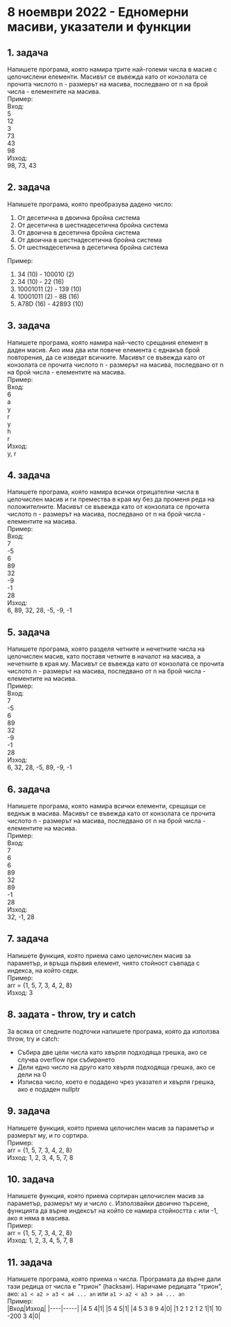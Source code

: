 # 8 ноември 2022 - Едномерни масиви, указатели и функции

## 1. задача
Напишете програма, която намира трите най-големи числа в масив с целочислени елементи. 
Масивът се въвежда като от конзолата се прочита числото n - размерът на масива, последвано от n на брой числа - елементите на масива.  
Пример:   
Вход:  
5  
12  
3  
73  
43  
98  
Изход:  
98, 73, 43

## 2. задача
Напишете програма, която преобразува дадено число:
1. От десетична в двоична бройна система
2. От десетична в шестнадесетична бройна система
3. От двоична в десетична бройна система
4. От двоична в шестнадесетична бройна система
5. От шестнадесетична в десетична бройна система  

Пример:  
1. 34 (10) - 100010 (2)
2. 34 (10) - 22 (16)
3. 10001011 (2) - 139 (10)
4. 10001011 (2) - 8B (16)
5. A78D (16) - 42893 (10)


## 3. задача 
Напишете програма, която намира най-често срещания елемент в даден масив. Ако има два или повече елемента с еднакъв брой повторения, да се изведат всичките.
Масивът се въвежда като от конзолата се прочита числото n - размерът на масива, последвано от n на брой числа - елементите на масива.   
Пример:  
Вход:  
6  
a  
y  
r  
y    
h  
r  
Изход:  
y, r

## 4. задача
Напишете програма, която намира всички отрицателни числа в целочислен масив и ги премества в края му без да променя реда на положителните.
Масивът се въвежда като от конзолата се прочита числото n - размерът на масива, последвано от n на брой числа - елементите на масива.    
Пример:  
Вход:   
7  
-5  
6  
89  
32  
-9  
-1  
28  
Изход:  
6, 89, 32, 28, -5, -9, -1

## 5. задача
Напишете програма, която разделя четните и нечетните числа на целочислен масив, като поставя четните в началот на масива, а нечетните в края му.
Масивът се въвежда като от конзолата се прочита числото n - размерът на масива, последвано от n на брой числа - елементите на масива.    
Пример:   
Вход:   
7  
-5  
6  
89  
32  
-9  
-1  
28  
Изход:  
6, 32, 28, -5, 89, -9, -1

## 6. задача 
Напишете програма, която намира всички елементи, срещащи се веднъж в масива. 
Масивът се въвежда като от конзолата се прочита числото n - размерът на масива, последвано от n на брой числа - елементите на масива.    
Пример:   
Вход:   
7  
6  
6  
89  
32  
89  
-1  
28  
Изход:  
32, -1, 28

## 7. задача 
Напишете функция, която приема само целочислен масив за параметър, и връща първия елемент, чиято стойност съвпада с индекса, на който седи.  
Пример:  
arr = {1, 5, 7, 3, 4, 2, 8}  
Изход: 3

## 8. задата - throw, try и catch
За всяка от следните подточки напишете програма, която да използва throw, try и catch:
- Събира две цели числа като хвърля подходяща грешка, ако се случва overflow при събирането
- Дели едно число на друго като хвърля подходяща грешка, ако се дели на 0
- Изписва число, което е подадено чрез указател и хвърля грешка, ако е подаден nullptr

## 9. задача 
Напишете функция, която приема целочислен масив за параметър и размерът му, и го сортира.       
Пример:  
arr = {1, 5, 7, 3, 4, 2, 8}  
Изход: 1, 2, 3, 4, 5, 7, 8

## 10. задача 
Напишете функция, която приема сортиран целочислен масив за параметър, размерът му и число `c`. Използвайки двоично търсене, функцията да върне индексът на който се намира стойността `c` или -1, ако я няма в масива.         
Пример:  
arr = {1, 5, 7, 3, 4, 2, 8}  
Изход: 1, 2, 3, 4, 5, 7, 8

## 11. задача 
Напишете програма, която приема `n` числа. Програмата да върне дали тази редица от числа е "трион" (hacksaw). Наричаме редицата "трион", ако: `a1 < a2 > a3 < a4 ... an` или `a1 > a2 < a3 > a4 ... an`       
Пример:  
|Вход|Изход|
|----|-----|
|4 5 4|1|
|5 4 5|1|
|4 5 3 8 9 4|0|
|1 2 1 2 1 2 1|1|
10 -200 3 4|0|

